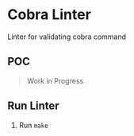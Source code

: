 # Cobra Linter
Linter for validating cobra command

## POC
> Work in Progress

## Run Linter
1. Run `make`